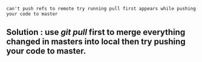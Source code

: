 ```can't push refs to remote try running pull first appears while pushing your code to master```
## Solution : use *git pull* first to merge everything changed in masters into local then try pushing your code to master.
